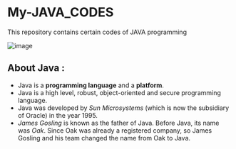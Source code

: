 # My-JAVA_CODES
 This repository contains certain codes of JAVA programming 

![image](https://github.com/kinshuk-code-1729/My_JAVA_CODES/assets/90320839/d0ff18a3-f18a-4d17-a86b-836c02aaa3ae)

## About Java :
- Java is a **programming language** and a **platform**.
- Java is a high level, robust, object-oriented and secure programming language.
- Java was developed by *Sun Microsystems* (which is now the subsidiary of Oracle) in the year 1995.
- *James Gosling* is known as the father of Java. Before Java, its name was *Oak*. Since Oak was already a registered company, so James Gosling and his team changed the name from Oak to Java.
